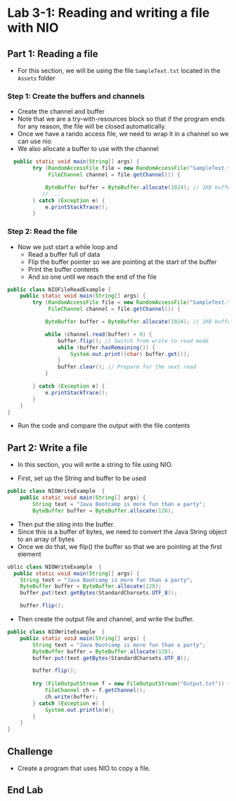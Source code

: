 # Lab 3-1: Reading and writing a file with NIO

## Part 1: Reading a file

- For this section, we will be using the file `SampleText.txt` located in the `Assets` folder

### Step 1: Create the buffers and channels

- Create the channel and buffer
- Note that we are a try-with-resources block so that if the program ends for any reason, the file will be closed automatically.
- Once we have a rando access file, we need to wrap it in a channel so we can use nio
- We also allocate a buffer to use with the channel

```java
  public static void main(String[] args) {
        try (RandomAccessFile file = new RandomAccessFile("SampleText.txt", "r");
             FileChannel channel = file.getChannel()) {

            ByteBuffer buffer = ByteBuffer.allocate(1024); // 1KB buffer
           // ...
        } catch (Exception e) {
            e.printStackTrace();
        }

```


### Step 2: Read the file

- Now we just start a while loop and
  - Read a buffer full of data
  - Flip the buffer pointer so we are pointing at the start of the buffer
  - Print the buffer contents
  - And so one until we reach the end of the file

```java
public class NIOFileReadExample {
    public static void main(String[] args) {
        try (RandomAccessFile file = new RandomAccessFile("SampleText.txt", "r");
             FileChannel channel = file.getChannel()) {

            ByteBuffer buffer = ByteBuffer.allocate(1024); // 1KB buffer

            while (channel.read(buffer) > 0) {
                buffer.flip(); // Switch from write to read mode
                while (buffer.hasRemaining()) {
                    System.out.print((char) buffer.get());
                }
                buffer.clear(); // Prepare for the next read
            }

        } catch (Exception e) {
            e.printStackTrace();
        }
    }
}

```

- Run the code and compare the output with the file contents

## Part 2: Write a file

- In this section, you will write a string to file using NIO.

- First, set up the String and buffer to be used

```java
public class NIOWriteExample  {
    public static void main(String[] args) {
        String text = "Java Bootcamp is more fun than a party";
        ByteBuffer buffer = ByteBuffer.allocate(128);
```

- Then put the sting into the buffer.
- Since this is a buffer of bytes, we need to convert the Java String object to an array of bytes
- Once we do that, we flip() the buffer so that we are pointing at the first element

```java
ublic class NIOWriteExample  {
  public static void main(String[] args) {
    String text = "Java Bootcamp is more fun than a party";
    ByteBuffer buffer = ByteBuffer.allocate(128);
    buffer.put(text.getBytes(StandardCharsets.UTF_8));

    buffer.flip();
```

- Then create the output file and channel, and write the buffer.

```java
public class NIOWriteExample  {
    public static void main(String[] args) {
        String text = "Java Bootcamp is more fun than a party";
        ByteBuffer buffer = ByteBuffer.allocate(128);
        buffer.put(text.getBytes(StandardCharsets.UTF_8));

        buffer.flip();
        
        try (FileOutputStream f = new FileOutputStream("Output.txt")) {
            FileChannel ch = f.getChannel();
            ch.write(buffer);
        } catch (Exception e) {
            System.out.println(e);
        }
    }
}

```

## Challenge

- Create a program that uses NIO to copy a file.

## End Lab
